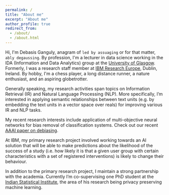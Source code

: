 ```yaml
---
permalink: /
title: "About me"
excerpt: "About me"
author_profile: true
redirect_from: 
  - /about/
  - /about.html
---
```


Hi, I'm Debasis Ganguly, anagram of `led by assuaging` or for that matter, `ably degaussing`. By profession, I'm a lecturer in data science working in the IDA (Information and Data Analytics) group at the [University of Glasgow](https://www.gla.ac.uk/). Formerly, I was a research staff member at [IBM Research Europe](https://www.ibm.com/ie-en), Dublin, Ireland.
By hobby, I'm a chess player, a long distance runner, a nature enthusiast, and an aspiring globetrotter.

Generally speaking, my research activities span topics on Information Retrieval (IR) and Natural Language Processing (NLP). More specifically, I’m interested in applying
semantic relationships between text units (e.g. by embedding the text units in a vector space over reals) for improving various IR and NLP tasks.

My recent research interests include application of multi-objective neural networks for bias removal of classification systems. Check out our recent [AAAI paper on debiasing](https://aaai.org/ojs/index.php/AAAI/article/view/5654).  

At IBM, my primary research project involved working towards an AI solution that will be able to make predictions about the likelihood of the success of a study (i.e. how likely it is that a given user group with certain characteristics with a set of registered interventions) is likely to change their behaviour.

In addition to the primary research project, I maintain a strong partnership with the academia. Currently I’m co-supervising 
one PhD student at the [Indian Statistical Institute](https://www.isical.ac.in/), the area of his research being privacy preserving machine learning.

